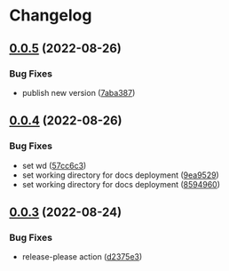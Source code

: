 # Changelog

## [0.0.5](https://github.com/manuelhenke/nuxt-envalid/compare/v0.0.4...v0.0.5) (2022-08-26)


### Bug Fixes

* publish new version ([7aba387](https://github.com/manuelhenke/nuxt-envalid/commit/7aba387e20da5491c87bcb5677d280b72fbad55b))

## [0.0.4](https://github.com/manuelhenke/nuxt-envalid/compare/v0.0.3...v0.0.4) (2022-08-26)


### Bug Fixes

* set wd ([57cc6c3](https://github.com/manuelhenke/nuxt-envalid/commit/57cc6c3068e0620c2c45497787c4cdfe9d2b19b5))
* set working directory for docs deployment ([9ea9529](https://github.com/manuelhenke/nuxt-envalid/commit/9ea952977d59bc170f3076dd9daa60e373fb5f36))
* set working directory for docs deployment ([8594960](https://github.com/manuelhenke/nuxt-envalid/commit/85949605555f12bcd65d74dba20b20af99ce4f37))

## [0.0.3](https://github.com/manuelhenke/nuxt-envalid/compare/v0.0.2...v0.0.3) (2022-08-24)


### Bug Fixes

* release-please action ([d2375e3](https://github.com/manuelhenke/nuxt-envalid/commit/d2375e3374e5038abcf42fc95ef9652daf79998d))

